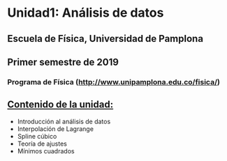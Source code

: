 # Unidad1: Análisis de datos
## Escuela de Física, Universidad de Pamplona
## Primer semestre de 2019
### Programa de Física (http://www.unipamplona.edu.co/fisica/)

## [Contenido de la unidad:](clases/)

* Introducción al análisis de datos
* Interpolación de Lagrange
* Spline cúbico
* Teoría de ajustes
* Mínimos cuadrados
